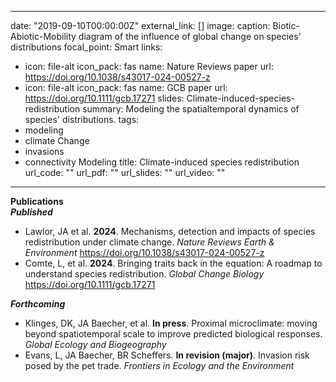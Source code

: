  ---
date: "2019-09-10T00:00:00Z"
external_link: []
image:
  caption: Biotic-Abiotic-Mobility diagram of the influence of global change on species' distributions
  focal_point: Smart
links:
- icon: file-alt
  icon_pack: fas
  name: Nature Reviews paper
  url: https://doi.org/10.1038/s43017-024-00527-z 
- icon: file-alt
  icon_pack: fas
  name: GCB paper
  url: https://doi.org/10.1111/gcb.17271 
slides: Climate-induced-species-redistribution
summary: Modeling the spatialtemporal dynamics of species' distributions.
tags:
- modeling
- climate Change
- invasions
- connectivity Modeling
title: Climate-induced species redistribution
url_code: ""
url_pdf: ""
url_slides: ""
url_video: ""
---

**Publications**  
***Published***  
- Lawlor, JA et al. **2024**. Mechanisms, detection and impacts of species redistribution under climate change. *Nature Reviews Earth & Environment* https://doi.org/10.1038/s43017-024-00527-z 
- Comte, L, et al. **2024**. Bringing traits back in the equation: A roadmap to understand species redistribution. *Global Change Biology* https://doi.org/10.1111/gcb.17271 

***Forthcoming***  
- Klinges, DK, JA Baecher, et al. **In press**. Proximal microclimate: moving beyond spatiotemporal scale to improve predicted biological responses. *Global Ecology and Biogeography* 
- Evans, L, JA Baecher, BR Scheffers. **In revision (major)**. Invasion risk posed by the pet trade. *Frontiers in Ecology and the Environment*

